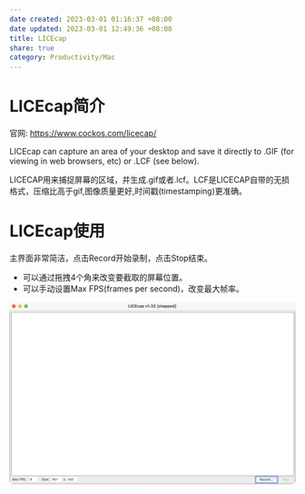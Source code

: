 ```yaml
---
date created: 2023-03-01 01:16:37 +08:00
date updated: 2023-03-01 12:49:36 +08:00
title: LICEcap
share: true
category: Productivity/Mac
---
```


# LICEcap简介
官网: https://www.cockos.com/licecap/

LICEcap can capture an area of your desktop and save it directly to .GIF (for viewing in web browsers, etc) or .LCF (see below).

LICECAP用来捕捉屏幕的区域，并生成.gif或者.lcf。LCF是LICECAP自带的无损格式，压缩比高于gif,图像质量更好,时间戳(timestamping)更准确。


# LICEcap使用
主界面非常简洁，点击Record开始录制，点击Stop结束。
- 可以通过拖拽4个角来改变要截取的屏幕位置。
- 可以手动设置Max FPS(frames per second)，改变最大帧率。

![LICEcap界面](../../img/LICEcap_ui.png)